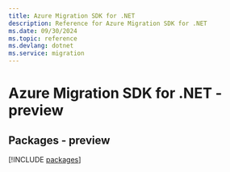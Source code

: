 ```yaml
---
title: Azure Migration SDK for .NET
description: Reference for Azure Migration SDK for .NET
ms.date: 09/30/2024
ms.topic: reference
ms.devlang: dotnet
ms.service: migration
---
```

# Azure Migration SDK for .NET - preview
## Packages - preview
[!INCLUDE [packages](migration-index.md)]